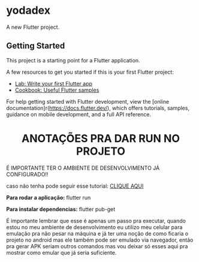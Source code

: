 # yodadex

A new Flutter project.

## Getting Started

This project is a starting point for a Flutter application.

A few resources to get you started if this is your first Flutter project:

- [Lab: Write your first Flutter app](https://docs.flutter.dev/get-started/codelab)
- [Cookbook: Useful Flutter samples](https://docs.flutter.dev/cookbook)

For help getting started with Flutter development, view the
[online documentation]r(https://docs.flutter.dev/), which offers tutorials,
samples, guidance on mobile development, and a full API reference.


<h1 align="center"> ANOTAÇÕES PRA DAR RUN NO PROJETO </h1>
<p>É IMPORTANTE TER O AMBIENTE DE DESENVOLVIMENTO JÁ CONFIGURADO!!</p>
<p>caso não tenha pode seguir esse tutorial: <a href="https://www.youtube.com/watch?v=3ak62FKfmUk">CLIQUE AQUI</a></p>

<p><b>Para rodar a aplicação:</b> flutter run</p>
<p><b>Para instalar dependencias:</b> flutter pub-get</p>
<p>É importante lembrar que esse é apenas um passo pra executar, quando estou no meu ambiente de desenvolvimento eu utilizo meu celular para emulação pra não pesar na máquina e já ter uma noção de como ficaria o projeto no android mas ele também pode ser emulado via navegador, então pra gerar APK seriam outros comandos mas vou deixar só esses aqui pra mostrar como emular que já seria suficiente.</p>
